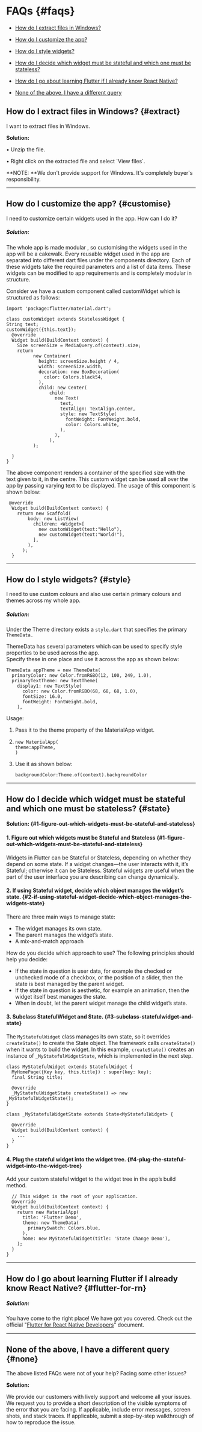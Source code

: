 # FAQs {#faqs}

* [How do I extract files in Windows?](#extract)

* [How do I customize the app?](#customise)

* [How do I style widgets?](#style)

* [How do I decide which widget must be stateful and which one must be stateless?](#state)

* [How do I go about learning Flutter if I already know React Native?](#flutter-for-rn)

* [None of the above, I have a different query](#none)

## How do I extract files in Windows? {#extract}

I want to extract files in Windows.

**Solution:**

• Unzip the file.

• Right click on the extracted file and select \`View files\`.

**NOTE: **We don't provide support for Windows. It's completely buyer's responsibility.

---

## How do I customize the app? {#customise}

I need to customize certain widgets used in the app. How can I do it?

##### Solution:

The whole app is made modular , so customising the widgets used in the app will be a cakewalk. Every reusable widget used in the app are separated into different dart files under the components directory. Each of these widgets take the required parameters and a list of data items. These widgets can be modified to app requirements and is completely modular in structure.

Consider we have a custom component called customWidget which is structured as follows:

```
import 'package:flutter/material.dart';

class customWidget extends StatelessWidget {
String text;
customWidget({this.text});
  @override
  Widget build(BuildContext context) {
    Size screenSize = MediaQuery.of(context).size;
    return 
          new Container(
            height: screenSize.height / 4,
            width: screenSize.width,
            decoration: new BoxDecoration(
              color: Colors.black54,
            ),
            child: new Center(
                child:
                  new Text(
                    text,
                    textAlign: TextAlign.center,
                    style: new TextStyle(
                      fontWeight: FontWeight.bold,
                      color: Colors.white,
                    ),
                  ),
                ),
          );

  }
}
```

The above component renders a container of the specified size with the text given to it, in the centre. This custom widget can be used all over the app by passing varying text to be displayed. The usage of this component is shown below:

```
 @override
  Widget build(BuildContext context) {
    return new Scaffold(
        body: new ListView(
          children: <Widget>[
            new customWidget(text:"Hello"),
            new customWidget(text:"World!"),
          ],
        ),
      );
  }
```

---

## How do I style widgets? {#style}

I need to use custom colours and also use certain primary colours and themes across my whole app.

##### Solution:

Under the Theme directory exists a `style.dart` that specifies the primary `ThemeData.`

ThemeData has several parameters which can be used to specify style properties to be used across the app.  
Specify these in one place and use it across the app as shown below:

```
ThemeData appTheme = new ThemeData(
  primaryColor: new Color.fromRGBO(12, 100, 249, 1.0),
  primaryTextTheme: new TextTheme(
    display1: new TextStyle(
      color: new Color.fromRGBO(68, 68, 68, 1.0),
      fontSize: 16.0,
      fontWeight: FontWeight.bold,
    ),
```

Usage:

1. Pass it to the theme property of the MaterialApp widget.

2. ```
   new MaterialApp(
   theme:appTheme,
   )
   ```
3.  Use it as shown below:

   ```
   backgroundColor:Theme.of(context).backgroundColor
   ```

    

---

## How do I decide which widget must be stateful and which one must be stateless? {#state}

#### Solution: {#1-figure-out-which-widgets-must-be-stateful-and-stateless}

#### 1. Figure out which widgets must be Stateful and Stateless {#1-figure-out-which-widgets-must-be-stateful-and-stateless}

Widgets in Flutter can be Stateful or Stateless, depending on whether they depend on some state. If a widget changes—the user interacts with it, it’s Stateful; otherwise it can be Stateless. Stateful widgets are useful when the part of the user interface you are describing can change dynamically.

#### 2. If using Stateful widget, decide which object manages the widget’s state. {#2-if-using-stateful-widget-decide-which-object-manages-the-widgets-state}

There are three main ways to manage state:

* The widget manages its own state.
* The parent manages the widget’s state.
* A mix-and-match approach

How do you decide which approach to use? The following principles should help you decide:

* If the state in question is user data, for example the checked or unchecked mode of a checkbox, or the position of a slider, then the state is best managed by the parent widget.
* If the state in question is aesthetic, for example an animation, then the widget itself best manages the state.
* When in doubt, let the parent widget manage the child widget’s state.

#### 3. Subclass StatefulWidget and State. {#3-subclass-statefulwidget-and-state}

The `MyStatefulWidget` class manages its own state, so it overrides `createState()` to create the State object. The framework calls `createState()` when it wants to build the widget. In this example, `createState()` creates an instance of `_MyStatefulWidgetState`, which is implemented in the next step.

```
class MyStatefulWidget extends StatefulWidget {
  MyHomePage({Key key, this.title}) : super(key: key);
  final String title;

  @override
  _MyStatefulWidgetState createState() => new _MyStatefulWidgetState();
}

class _MyStatefulWidgetState extends State<MyStatefulWidget> {

  @override
  Widget build(BuildContext context) {
    ...
  }
}
```

#### 4. Plug the stateful widget into the widget tree. {#4-plug-the-stateful-widget-into-the-widget-tree}

Add your custom stateful widget to the widget tree in the app’s build method.

```
  // This widget is the root of your application.
  @override
  Widget build(BuildContext context) {
    return new MaterialApp(
      title: 'Flutter Demo',
      theme: new ThemeData(
        primarySwatch: Colors.blue,
      ),
      home: new MyStatefulWidget(title: 'State Change Demo'),
    );
  }
}
```

---

## How do I go about learning Flutter if I already know React Native? {#flutter-for-rn}

##### Solution:

You have come to the right place! We have got you covered. Check out the official "[Flutter for React Native Developers](https://flutter.io/flutter-for-react-native/)" document.

---

## None of the above, I have a different query {#none}

The above listed FAQs were not of your help? Facing some other issues?

**Solution:**

We provide our customers with lively support and welcome all your issues. We request you to provide a short description of the visible symptoms of the error that you are facing. If applicable, include error messages, screen shots, and stack traces. If applicable, submit a step-by-step walkthrough of how to reproduce the issue.

